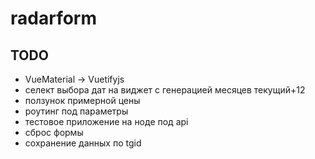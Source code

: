 # radarform


## TODO

* VueMaterial -> Vuetifyjs
* селект выбора дат на виджет с генерацией месяцев текущий+12
* ползунок примерной цены
* роутинг под параметры
* тестовое приложение на ноде под api
* сброс формы
* сохранение данных по tgid